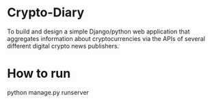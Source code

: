 # Crypto-Diary
To build and design a simple Django/python web application that aggregates information about cryptocurrencies via the APIs of several different digital crypto news publishers.  

# How to run
python manage.py runserver
